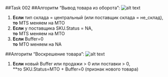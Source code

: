 ##Task 002
##Алгоритм “Вывод товара из оборота”:
![alt text](http://cs628027.vk.me/v628027613/f1c0/S_AISRNaZZw.jpg)
1. **Если** тип склада = центральный (или поставщик склада = не_склад), 
<br>**то** MTS меняем на MTO
2. **Если** у поставщика SKU.Status = NA,
<br>**то** MTS меняем на MTO
3. **Если** Buffer=0
<br>**то** MTO меняем на NA

##Алгоритм “Воскрешение товара”:
![alt text](http://cs628027.vk.me/v628027613/f1c7/NM1cUPtYNBs.jpg)
1. **Если** новый Buffer или продажи > 0 или поставки > 0,
<br>**то SKU.Status=MTO + Buffer=0 (признак нового товара)

